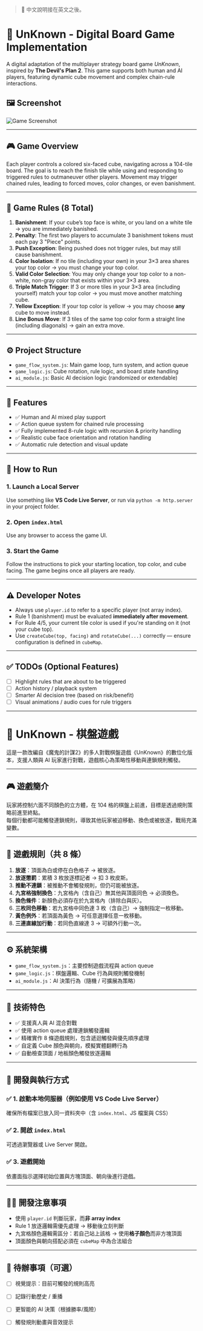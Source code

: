 > 📙 中文說明接在英文之後。

# 🧩 UnKnown - Digital Board Game Implementation

A digital adaptation of the multiplayer strategy board game *UnKnown*, inspired by **The Devil's Plan 2**. This game supports both human and AI players, featuring dynamic cube movement and complex chain-rule interactions.

## 🖼️ Screenshot

![Game Screenshot](./unknown.png)

---

## 🎮 Game Overview

Each player controls a colored six-faced cube, navigating across a 104-tile board. The goal is to reach the finish tile while using and responding to triggered rules to outmaneuver other players. Movement may trigger chained rules, leading to forced moves, color changes, or even banishment.

---

## 📜 Game Rules (8 Total)

1. **Banishment**: If your cube’s top face is white, or you land on a white tile → you are immediately banished.
2. **Penalty**: The first two players to accumulate 3 banishment tokens must each pay 3 "Piece" points.
3. **Push Exception**: Being pushed does not trigger rules, but may still cause banishment.
4. **Color Isolation**: If no tile (including your own) in your 3×3 area shares your top color → you must change your top color.
5. **Valid Color Selection**: You may only change your top color to a non-white, non-gray color that exists within your 3×3 area.
6. **Triple Match Trigger**: If 3 or more tiles in your 3×3 area (including yourself) match your top color → you must move another matching cube.
7. **Yellow Exception**: If your top color is yellow → you may choose **any** cube to move instead.
8. **Line Bonus Move**: If 3 tiles of the same top color form a straight line (including diagonals) → gain an extra move.

---

## ⚙️ Project Structure

- `game_flow_system.js`: Main game loop, turn system, and action queue
- `game_logic.js`: Cube rotation, rule logic, and board state handling
- `ai_module.js`: Basic AI decision logic (randomized or extendable)

---

## 🧠 Features

- ✅ Human and AI mixed play support
- ✅ Action queue system for chained rule processing
- ✅ Fully implemented 8-rule logic with recursion & priority handling
- ✅ Realistic cube face orientation and rotation handling
- ✅ Automatic rule detection and visual update

---

## 🚀 How to Run

### 1. Launch a Local Server
Use something like **VS Code Live Server**, or run via `python -m http.server` in your project folder.

### 2. Open `index.html`
Use any browser to access the game UI.

### 3. Start the Game
Follow the instructions to pick your starting location, top color, and cube facing. The game begins once all players are ready.

---

## ⚠️ Developer Notes

- Always use `player.id` to refer to a specific player (not array index).
- Rule 1 (banishment) must be evaluated **immediately after movement**.
- For Rule 4/5, your current tile color is used if you're standing on it (not your cube top).
- Use `createCube(top, facing)` and `rotateCube(...)` correctly — ensure configuration is defined in `cubeMap`.

---

## ✅ TODOs (Optional Features)

- [ ] Highlight rules that are about to be triggered
- [ ] Action history / playback system
- [ ] Smarter AI decision tree (based on risk/benefit)
- [ ] Visual animations / audio cues for rule triggers

---

# 🧩 UnKnown - 棋盤遊戲

這是一款改編自《魔鬼的計謀2》的多人對戰棋盤遊戲《UnKnown》的數位化版本，支援人類與 AI 玩家進行對戰，遊戲核心為策略性移動與連鎖規則觸發。

---

## 🎮 遊戲簡介

玩家將控制六面不同顏色的立方體，在 104 格的棋盤上前進，目標是透過規則策略前進至終點。  
每個行動都可能觸發連鎖規則，導致其他玩家被迫移動、換色或被放逐，戰局充滿變數。

---

## 🧠 遊戲規則（共 8 條）

1. **放逐**：頂面為白或停在白色格子 → 被放逐。
2. **放逐懲罰**：累積 3 枚放逐標記者 → 扣 3 枚皮斯。
3. **推動不連鎖**：被推動不會觸發規則，但仍可能被放逐。
4. **九宮格強制換色**：九宮格內（含自己）無其他與頂面同色 → 必須換色。
5. **換色條件**：新顏色必須存在於九宮格內（排除白與灰）。
6. **三枚同色移動**：若九宮格中同色達 3 枚（含自己）→ 強制指定一枚移動。
7. **黃色例外**：若頂面為黃色 → 可任意選擇任意一枚移動。
8. **三連直線加行動**：若同色直線達 3 → 可額外行動一次。

---

## ⚙️ 系統架構

- `game_flow_system.js`：主要控制遊戲流程與 action queue
- `game_logic.js`：棋盤邏輯、Cube 行為與規則觸發機制
- `ai_module.js`：AI 決策行為（隨機 / 可擴展為策略）

---

## 🧪 技術特色

- ✅ 支援真人與 AI 混合對戰
- ✅ 使用 action queue 處理連鎖觸發邏輯
- ✅ 精確實作 8 條遊戲規則，包含遞迴觸發與優先順序處理
- ✅ 自定義 Cube 顏色與朝向，模擬實體翻轉行為
- ✅ 自動檢查頂面 / 地板顏色觸發放逐邏輯

---

## 🚀 開發與執行方式

### ✅ 1. 啟動本地伺服器（例如使用 VS Code Live Server）
確保所有檔案已放入同一資料夾中（含 `index.html`、JS 檔案與 CSS）

### ✅ 2. 開啟 `index.html`
可透過瀏覽器或 Live Server 開啟。

### ✅ 3. 遊戲開始
依畫面指示選擇初始位置與方塊頂面、朝向後進行遊戲。

---

## 👨‍💻 開發注意事項

- 使用 `player.id` 判斷玩家，而**非 array index**
- Rule 1 放逐邏輯需優先處理 → 移動後立刻判斷
- 九宮格顏色邏輯需區分：若自己站上該格 → 使用**格子顏色**而非方塊頂面
- 頂面顏色與朝向搭配必須在 `cubeMap` 中為合法組合

---

## 📁 待辦事項（可選）

- [ ] 視覺提示：目前可觸發的規則高亮
- [ ] 記錄行動歷史 / 重播
- [ ] 更智能的 AI 決策（根據勝率/風險）
- [ ] 觸發規則動畫與音效提示





